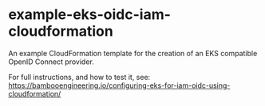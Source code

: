# example-eks-oidc-iam-cloudformation

An example CloudFormation template for the creation of an EKS compatible OpenID Connect provider.

For full instructions, and how to test it, see: https://bambooengineering.io/configuring-eks-for-iam-oidc-using-cloudformation/
